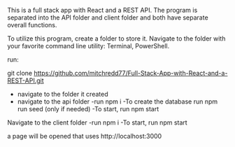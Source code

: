 This is a full stack app with React and a REST API. The program is separated into the API folder and client folder and both have separate overall functions.

To utilize this program, create a folder to store it. Navigate to the folder with your favorite command line utility: Terminal, PowerShell.

run:

git clone https://github.com/mitchredd77/Full-Stack-App-with-React-and-a-REST-API.git

- navigate to the folder it created
- navigate to the api folder
-run npm i
-To create the database run npm run seed (only if needed)
-To start, run npm start

Navigate to the client folder
-run npm i
-To start, run npm start

a page will be opened that uses http://localhost:3000

